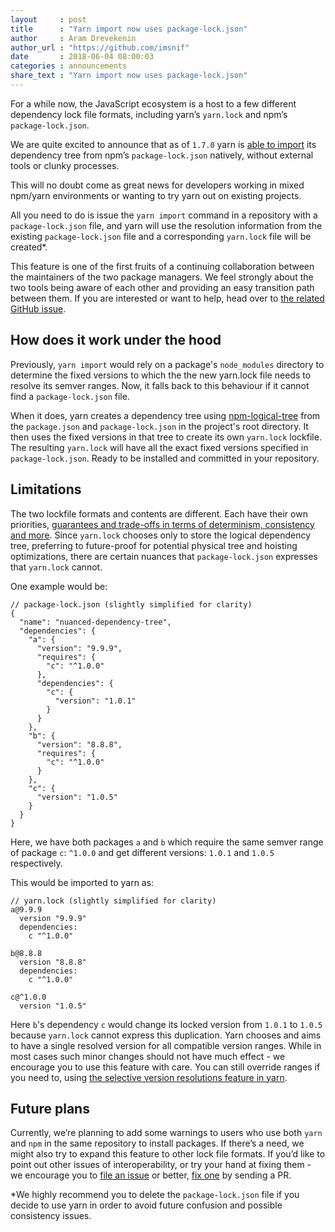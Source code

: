 ```yaml
---
layout     : post
title      : "Yarn import now uses package-lock.json"
author     : Aram Drevekenin
author_url : "https://github.com/imsnif"
date       : 2018-06-04 08:00:03
categories : announcements
share_text : "Yarn import now uses package-lock.json"
---
```


For a while now, the JavaScript ecosystem is a host to a few different dependency lock file formats, including yarn’s `yarn.lock` and npm’s `package-lock.json`.

We are quite excited to announce that as of `1.7.0` yarn is [able to import](https://github.com/yarnpkg/yarn/pull/5745) its dependency tree from npm’s `package-lock.json` natively, without external tools or clunky processes.

This will no doubt come as great news for developers working in mixed npm/yarn environments or wanting to try yarn out on existing projects.

All you need to do is issue the `yarn import` command in a repository with a `package-lock.json` file, and yarn will use the resolution information from the existing `package-lock.json` file and a corresponding `yarn.lock` file will be created*.

This feature is one of the first fruits of a continuing collaboration between the maintainers of the two package managers. We feel strongly about the two tools being aware of each other and providing an easy transition path between them. If you are interested or want to help, head over to [the related GitHub issue](https://github.com/yarnpkg/yarn/issues/5654).

## How does it work under the hood

Previously, `yarn import` would rely on a package's `node_modules` directory to determine the fixed versions to which the the new yarn.lock file needs to resolve its semver ranges. Now, it falls back to this behaviour if it cannot find a `package-lock.json` file.

When it does, yarn creates a dependency tree using [npm-logical-tree](https://github.com/npm/logical-tree) from the `package.json` and `package-lock.json` in the project's root directory. It then uses the fixed versions in that tree to create its own `yarn.lock` lockfile.
The resulting `yarn.lock` will have all the exact fixed versions specified in `package-lock.json`. Ready to be installed and committed in your repository.

## Limitations

The two lockfile formats and contents are different. Each have their own priorities, [guarantees and trade-offs in terms of determinism, consistency and more](https://yarnpkg.com/blog/2017/05/31/determinism/). Since `yarn.lock` chooses only to store the logical dependency tree, preferring to future-proof for potential physical tree and hoisting optimizations, there are certain nuances that `package-lock.json` expresses that `yarn.lock` cannot.

One example would be:


    // package-lock.json (slightly simplified for clarity)
    {
      "name": "nuanced-dependency-tree",
      "dependencies": {
        "a": {
          "version": "9.9.9",
          "requires": {
            "c": "^1.0.0"
          },
          "dependencies": {
            "c": {
              "version": "1.0.1"
            }
          }
        },
        "b": {
          "version": "8.8.8",
          "requires": {
            "c": "^1.0.0"
          }
        },
        "c": {
          "version": "1.0.5"
        }
      }
    }

Here, we have both packages `a` and `b` which require the same semver range of package `c`: `^1.0.0` and get different versions: `1.0.1` and `1.0.5` respectively.

This would be imported to yarn as:


    // yarn.lock (slightly simplified for clarity)
    a@9.9.9
      version "9.9.9"
      dependencies:
        c "^1.0.0"

    b@8.8.8
      version "8.8.8"
      dependencies:
        c "^1.0.0"

    c@^1.0.0
      version "1.0.5"

Here `b`'s dependency `c` would change its locked version from `1.0.1` to `1.0.5` because `yarn.lock` cannot express this duplication. Yarn chooses and aims to have a single resolved version for all compatible version ranges. While in most cases such minor changes should not have much effect - we encourage you to use this feature with care. You can still override ranges if you need to, using [the selective version resolutions feature in yarn](https://yarnpkg.com/en/docs/selective-version-resolutions/).

## Future plans

Currently, we’re planning to add some warnings to users who use both `yarn` and `npm` in the same repository to install packages. If there’s a need, we might also try to expand this feature to other lock file formats. If you’d like to point out other issues of interoperability, or try your hand at fixing them - we encourage you to [file an issue](https://github.com/yarnpkg/yarn/issues/new) or better, [fix one](https://github.com/yarnpkg/yarn/issues?q=is%3Aissue+is%3Aopen+label%3A%22good+first+issue%22+label%3Ahigh-priority) by sending a PR.


*We highly recommend you to delete the `package-lock.json` file if you decide to use yarn in order to avoid future confusion and possible consistency issues.
